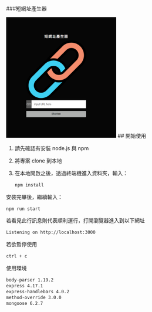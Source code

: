 ###短網址產生器

<img src = "https://github.com/MinihongWork/Alphacamp/blob/Alphacamp/Alphacamp/ShortenURL/public/stylesheets/image/index.png" style="max-width: 300px;">
## 開始使用

1. 請先確認有安裝 node.js 與 npm
2. 將專案 clone 到本地
3. 在本地開啟之後，透過終端機進入資料夾，輸入：

   ```bash
   npm install
   ```

安裝完畢後，繼續輸入：

   ```bash
   npm run start
   ```

若看見此行訊息則代表順利運行，打開瀏覽器進入到以下網址

   ```bash
   Listening on http://localhost:3000
   ```

若欲暫停使用

   ```bash
   ctrl + c
   ```
使用環境

    body-parser 1.19.2
    express 4.17.1
    express-handlebars 4.0.2
    method-override 3.0.0
    mongoose 6.2.7
    

